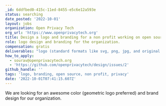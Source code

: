 ```yaml
---
_id: 6ddfbed0-415c-11ed-8455-e5c6e12a593e
status: searching
date_posted: '2022-10-01'
layout: jobs
organization: Open Privacy Tech
org_url: 'https://www.openprivacytech.org'
title: Design a logo and branding for a non profit working on open source.
role: logo design and branding for the organization.
compensation: gratis
deliverables: "logo (standard formats like svg, png, jpg, and original ai files) also logo assets for social sites, website, etc. \r\n\r\nBrand guidelines should be nice and have design principles including fonts, color pallets, logo icons, lockup, etc."
how_to_apply:
  - sourav@openprivacytech.org
  - 'https://github.com/openprivacytech/design/issues/2'
github_handle: ''
tags: 'logo, branding, open source, non profit, privacy'
date: '2022-10-01T07:41:15.607Z'
---
```

We are looking for an awesome color (geometric logo preferred) and brand design for our organization.

